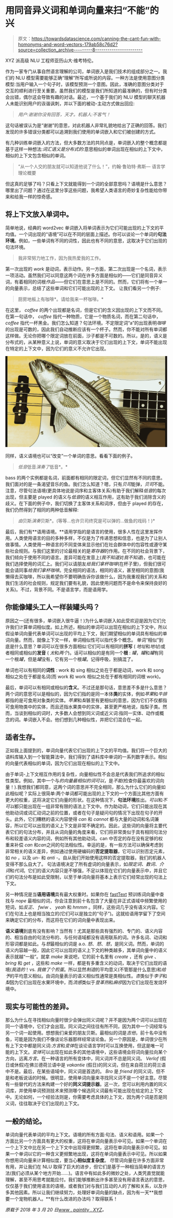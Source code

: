 # 用同音异义词和单词向量来扫“不能”的兴

> 原文：<https://towardsdatascience.com/canning-the-cant-fun-with-homonyms-and-word-vectors-179ab58c76d2?source=collection_archive---------8----------------------->

XYZ 派高级 NLU 工程师亚历山大·维考特伦。

作为一家专门从事自然语言理解的公司，单词嵌入是我们技术的组成部分之一。我们的 NLU 模型需要能够正确“理解”所写或所说的内容。一种方法是使用意图分类模型:当用户输入一个句子时，该模型预测一个意图。因此，准确的意图分类对于交互的顺利进行至关重要。虽然我们的模型是我们所知道的最准确的，但有时分类会出错，偶尔这会导致有趣的对话。最近，一个基于我们的 NLU 模型的聊天机器人未能识别用户的诙谐讽刺，并以下面的被动-主动方式做出回应:

> *用户:谢谢你没有回答，天才。机器人:不客气！*

这句话被误认为是“谢谢”的意思，对此机器人非常礼貌地给出了正确的回答。我们发现的许多错误分类都可以追溯到我们使用的单词嵌入和它们被创建的方式。

有几种训练单词嵌入的方法，但大多数方法的共同点是，单词嵌入的整个概念都是基于这样一种想法:*词汇语义是分布式的*:意思相似的单词出现在相似的上下文中，相似的上下文包含相似的单词。

> “从一个人交的朋友就可以知道他说了什么！”，约翰·鲁珀特·弗斯— 语言学理论概要

但这真的足够了吗？只看上下文就能得到一个词的全部意思吗？语境是什么意思？哪里出了问题？通过在这里分享这些问题，我希望人类语言的奇妙复杂性能给你带来和给我一样的惊奇感。

## 将上下文放入单词中。

简单地说，经典的 word2vec 单词嵌入将单词表示为它们可能出现的上下文的平均值。一个词出现的“语境”可以在不同的层面上描述。你可以谈论一个单词的**句法环境**。例如，一些单词有不同的词性，因此也有不同的意思，这取决于它们出现的句法环境。

> 我非常努力地工作，因为我热爱我的工作。

第一次出现的 *work* 是动词，表示动作。另一方面，第二次出现是一个名词，表示一项活动。虽然我们可以同意这两个词在许多方面是相似的——它们是同音异义词，有着相同的词根*作品*——但它们在意思上是不同的。然而，它们将有一个单一的向量表示，总结了这些单词和它们可能出现的上下文。
让我们看另一个例子:

> 厨房地板上有咖啡*。请给我来一杯咖啡。*

在这里， *coffee* 的两个出现都是名词，但是它们的含义因出现的上下文而不同。在第一句话中， *coffee* 指代一种物质，它是一个物质名词，而在第二句话中， *coffee* 指代一杯黑金。我们怎么知道？句法环境。不定限定词“a”的出现表明*咖啡*的出现是可数的，因此我们自动推断应该有一个杯子。然而，你不能对所有单词都这样做。无论你把哪个限定词放在前面，沙子都是不可数的。所以，是的，语义是分布式的，从某种意义上说，单词的意义取决于它们出现的上下文，单词不能出现在特定的上下文中，因为它们的意义不允许它出现。

![](img/45899329ada531b3bdae800cb67f063e.png)

同样，语义语境也可以“改变”一个单词的意思。看看下面的例子。

> *低音*低音*演奏了*低音*。*

bass 的两个实例都是名词，前面都有相同的限定词，但它们显然有不同的意思。我们面对的是一条渴望音乐的鱼。我们怎么知道？嗯，只有*贝司*能弹，*贝司*不能。注意，尽管句法语境(更具体地说是词序和主客体关系)有助于我们解释*低音*的每次出现，但主要是 played 的语义与*低音*的语义相互作用，这有助于我们消除含义的歧义。在下面的例子中，我们切换了主客体关系和词序，但由于 played 的存在，我们仍然得到了相同的两种低音解释:

> *由*贝斯*演奏*贝斯*。(等等…也许贝司终究是可以弹的…做鱼的戏码！)*

最后，我们有**语用语境。**语用学指的是语言的使用，很多人性在这里发挥作用。人类使用语言的目的多种多样，不仅是为了传递思想和信息，也是为了让别人做事情。人类使用一种语言的不同变体来显示他们在社会群体中的包容性或遵守某些社会规则。与我们这里的讨论最相关的是*寄存器*的作用。在不同的社会背景下，我们倾向于使用不同的语言。差异可能在发音上(*我不知道*对*我不知道*)，也可能在我们选择使用的词汇上。我们可以请朋友*给我们拿杯咖啡*(在杯子里)，但我们很可能会请同事*给我们拿杯咖啡*。完全相同的语法，相同的语义，甚至相同的意图(我懒得去买咖啡，所以我希望你不要明确告诉你该做什么，因为我重视我们的关系和我们生活的社会规则，规定我们要有礼貌，因此使用问题而不是命令来保持良好的关系)。不过，背景不同。不是语言学，而是语用学。

## 你能像罐头工人一样装罐头吗？

原因之一(还有很多，单词嵌入很牛逼！)为什么单词嵌入如此受欢迎是因为它们允许我们计算单词相似度。如上所述，相似的单词可以出现在相似的上下文中，所以假设单词向量代表单词可以出现的平均上下文，我们期望相似的单词具有相似的单词向量。然而，就像上下文一样，单词相似性可以指代多个概念。
单词“相似”到底是什么意思？单词可以在很多方面相似:它们可以有相同的**拼写** ( *地址*和*地址*)或者相同或相似的**发音** ( *太*和*两个*)。话可以相似的是有同一个**根** : *罐*，*罐*和*罐*有同一个根*罐*，但是*罐*没有，它有另一个根*罐*。记得呼吸，别搞混了。

单词也可以有相同的**词性** : work 和 sing 相似之处在于都是动词，work 和 song 相似之处在于都是名词(而 work 和 work 相似之处在于都有相同的词根 work)。

最后，单词可以有相同或相似的**含义**。不过还是那句话，意思差不多是什么意思？两个词的意思可以是相似的，因为它们指的是同一本体**类**的实体，例如*苹果*和*牛排*都指的是可食用对象类的实体。*苹果*和*梨*甚至有更相似的意思，因为它们不仅都指可食用物类中的实体，而且还指水果类中的实体，甚至更严格地说，指梨子类。然而，当谈到相似的词时，大多数人会想到同义词或近义词:指同一实体、动作或概念的词。单词嵌入不会。他们想到几种相似性，并把它们混合在一起。

## 适者生存。

正如我上面提到的，单词向量代表它们出现的上下文的平均值。我们将一个巨大的语料库输入到一个智能算法中，我们得到了语料库中单词的一系列数字表示。相似的向量代表相似的单词，因为它们出现在相似的上下文中。

由于单词-上下文相互作用的复杂性，向量相似性不会总是代表我们所追求的相似性类型。例如，其中一个与*的向量最相似的词可以*，是*不能*(检查你最喜欢的词向量！).我想我们都同意，这两个词的意思并不完全相同，那么为什么它们的向量如此相似呢？实际上很简单:两个单词都可能出现的上下文的一个方面比其他方面有更大的权重，这将决定它们向量的形状。在这种情况下，**句法环境**胜出。*可以*和*不可以*都只能出现在一组非常有限的语法上下文中。作为助动词，它们只能出现在其他助动词或词汇动词之前的位置，或者在句子是疑问句的情况下出现在句子的开头。此外，它们糟糕的语义内容使得 *can* 和 *cannot* 都与大量的动词和名词兼容，所以它可以出现的语义上下文是非常不确定的。因此，这些词的向量将主要代表它们的句法分布，并且从词向量的角度来看，它们将非常类似于具有相同句法分布和较差语义内容的词，例如所有其他助动词。can 中否定的存在没有足够的权重来补偿 *can* 和*can*之间的句法相似性。幸运的是，有一些方法可以确保考虑到非常相关的语义差异，例如通过使用硬编码的**否定提取器**，它可以识别否定元素，如 *no* ，以及 *un-* 和 *anti* -。自从我们开始使用这样的否定提取器，我们的机器人变得不那么自大了。
句法语境决定了所有虚词的向量表示，如*限定词、数词、介词*和*代词*。它们的语义内容只是不够强，不足以体现在它们的向量表示中，并且它们的句法分布是如此受限制，以至于单词向量将基本上表示它们经常出现的句法上下文。

另一种情况是当**语用语境**具有最大权重时。如果你在 [fastText](https://github.com/facebookresearch/fastText/blob/master/pretrained-vectors.md) 预训练词向量中查找与 *nope* 最相似的词，你会注意到前十名包含了大量在非正式语域中频繁使用的短词，如*反正*、 *fwiw* 、 *yeah* 和 *hmmm* 。同样，这些词几乎没有语义内容。它们在句法上也是相当独立的(它们可以是独立的“句子”)。这就给语用学留下了空间来确定它们的分布，而这将在它们的词向量中表现出来。

**语义语境**到底有没有影响？当然有！尤其是那些具有强烈的、专门的、语义内容的、相当自由的句法分布的、与任何语域都没有语用联系的词。许多名词、动词和形容词都是如此。与*怒*最相似的词是 a.o. *怒*、*怒*、*怒*，是同义词。然而，单词的语义内容越一般，因此它可以出现的语义上下文的种类越多，其单词向量中的语义表示就越“一般”。就拿 *make* 来说吧，它的前十名里有 *create* ，还有 *give* 、 *bring* 和 *get* ，这些和 *make* 一样，都是有多重含义的动词，取决于它们出现的语境(*我造的*！vs. *我做了个煎蛋*。所以显然*制造*的平均意义(不管那是什么意思)和*给予*的平均意义相似。由词向量表示的语义相似性通常是类相似性。*杏*类似于*李子*和*梨*因为它们出现在水果环境中，而*流感*类似于*登革热*和*麻疹*因为它们出现在发烧环境中。

## 现实与可能性的差异。

那么为什么在寻找相似向量时很少会弹出同义词呢？并不是因为两个词可以出现在同一个语境中，它们才会出现。同义词之间往往有所不同，因为其中一个词经常与另一个词一起使用。想想我们亲爱的朋友贝斯。最相似的词是*吉他*，前十名中没有鱼，可能是因为我们不像谈论乐器那样经常谈论鱼。另一个原因是，单词很少在所有上下文中都是同义词:*方言*和*变体*在谈论语言学时可以互换使用，但这是唯一可能的上下文。*变体*可以出现在如此多的其他语境中，这些语境会将词向量拉向某个方向，远离*方言*。在一种语言的所有变体中，同义词并不总是同义词。 *Verlof* (假日或休假)在佛兰德荷兰语中是 *vakantie* (假日)的同义词，但在来自荷兰的荷兰语中不是。最后，在某些语域中，同义词是首选的。 *Bro* 是 *friend* 的同义词，但不是和老板说话的时候。很明显，使用单词向量来寻找同义词不是一个好主意。尽管有一些替代的方法来构建一个好的**同义词提示器**。这一次，您可以利用内置的同义词库，并使用单词预测技术来预测哪个候选同义词最有可能出现在给定的上下文中。无论如何，一个经验法则是，你需要考虑具体的上下文，因为两个词是否是同义词，往往取决于它们出现的上下文。

## 一般的结论。

单词向量代表单词的平均上下文。语境的所有方面:句法、语义和语用。如果一个方面比另一个方面具有更大的权重，这将在单词向量表示中可见。如果一个单词在一个上下文中比在另一个上下文中出现得更频繁，这将在单词向量表示中可见。如果一个单词以它的一种含义更频繁地出现，这将在单词向量表示中可见。所以如果你想用词向量来计算相似度，要当心**相似度复杂度**。
尽管词向量在许多方面非常有用，并让我们在 NLU 取得了巨大的进步，但它们是基于一种相当简单的语言方法(我们必须从某个地方开始……)。语言中有如此多的微妙之处，人类凭直觉就能理解，甚至不用思考就能应付。我们能够推断出许多甚至没有用语言表达的意思，仅仅基于我们使用语言的语境，或者我们对与我们互动的人的了解和关系，以及许多其他因素。所以让我们继续努力，处理好单词向量的缺点，因为有一天**我想要一个宠物机器人。**有什么改进的办法吗？取得联系！

*原载于 2018 年 3 月 20 日*[*www . paintity . XYZ*](https://www.faction.xyz/canning-the-canner-fun-with-homonyms-and-word-vectors/)*。*
